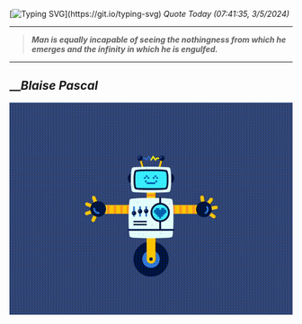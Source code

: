 [![Typing SVG](https://readme-typing-svg.herokuapp.com?font=Press+Start+2P&color=C2F784&size=35&width=900&height=100&lines=Hello+World%2C+I'm+Hung+!)](https://git.io/typing-svg) 
_Quote Today (07:41:35, 3/5/2024)_
___
>**_Man is equally incapable of seeing the nothingness from which he emerges and the infinity in which he is engulfed._**
___

## __**_Blaise Pascal_**

![RobotDance](src/assets/images/robot-dancing-dribble.gif?style=center)
